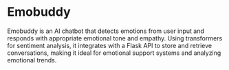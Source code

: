 # Emobuddy
Emobuddy is an AI chatbot that detects emotions from user input and responds with appropriate emotional tone and empathy. Using transformers for sentiment analysis, it integrates with a Flask API to store and retrieve conversations, making it ideal for emotional support systems and analyzing emotional trends.
